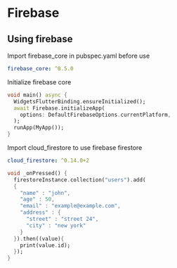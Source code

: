 # Firebase

## Using firebase

Import firebase_core in pubspec.yaml before use

```yaml
firebase_core: ^0.5.0
```

Initialize firebase core

```dart
void main() async {
  WidgetsFlutterBinding.ensureInitialized();
  await Firebase.initializeApp(
    options: DefaultFirebaseOptions.currentPlatform,
  );
  runApp(MyApp());
}
```

Import cloud_firestore to use firebase firestore

```yaml
cloud_firestore: ^0.14.0+2
```

```dart
void _onPressed() {
  firestoreInstance.collection("users").add(
  {
    "name" : "john",
    "age" : 50,
    "email" : "example@example.com",
    "address" : {
      "street" : "street 24",
      "city" : "new york"
    }
  }).then((value){
    print(value.id);
  });
}
```
